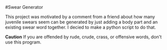 #Swear Generator

This project was motivated by a comment from a friend about how many juvenile swears seem can be generated by just adding a body part and an existing swear word together.  I decied to make a python script to do that.  

**Caution** If you are offended by rude, crude, crass, or offensive words,  don't use this program.


